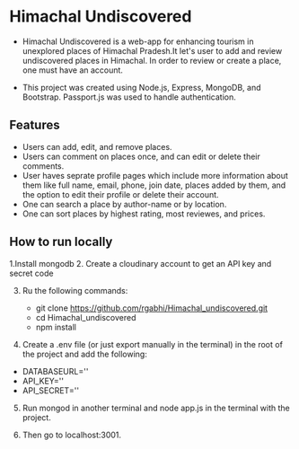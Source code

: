 # Himachal Undiscovered
- Himachal Undiscovered is a web-app for enhancing tourism in unexplored places of Himachal Pradesh.It let's user to add and review undiscovered places in Himachal.  In order to review or create a place, one must have an account.

- This project was created using Node.js, Express, MongoDB, and Bootstrap. Passport.js was used to handle authentication.

## Features
- Users can add, edit, and remove places.
- Users can comment on places once, and can edit or delete their comments.
- User haves seprate profile pages which include more information about them like full name, email, phone, join date, places added by them, and the option to edit their profile or delete their account.
- One can search a place by author-name or by location.
- One can sort places by highest rating, most reviewes, and prices.

## How to run locally
1.Install mongodb
2. Create a cloudinary account to get an API key and secret code

3. Ru the following commands:
   * git clone https://github.com/rgabhi/Himachal_undiscovered.git
   * cd Himachal_undiscovered
   * npm install
   
4. Create a .env file (or just export manually in the terminal) in the root of the project and add the following:

  * DATABASEURL='<url>'
  * API_KEY=''<key>
  * API_SECRET='<secret>'
5. Run mongod in another terminal and node app.js in the terminal with the project.

6. Then go to localhost:3001.





